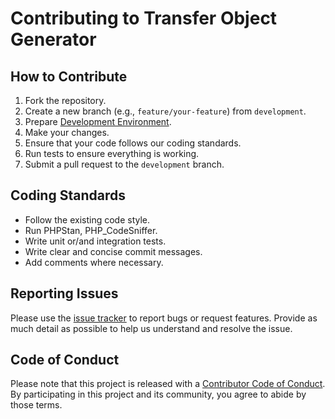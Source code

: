 Contributing to Transfer Object Generator
=========================================

How to Contribute
-----------------

1. Fork the repository.
2. Create a new branch (e.g., `feature/your-feature`) from `development`.
3. Prepare [Development Environment](https://github.com/picamator/transfer-object/wiki/Development-Environment).
3. Make your changes.
4. Ensure that your code follows our coding standards.
5. Run tests to ensure everything is working.
6. Submit a pull request to the `development` branch.

Coding Standards
-----------------

- Follow the existing code style.
- Run PHPStan, PHP_CodeSniffer.
- Write unit or/and integration tests.
- Write clear and concise commit messages.
- Add comments where necessary.

Reporting Issues
----------------

Please use the [issue tracker](https://github.com/picamator/transfer-object/issues) to report bugs or request features.
Provide as much detail as possible to help us understand and resolve the issue.

Code of Conduct
---------------

Please note that this project is released with a [Contributor Code of Conduct](http://contributor-covenant.org/version/2/1/).
By participating in this project and its community, you agree to abide by those terms.
